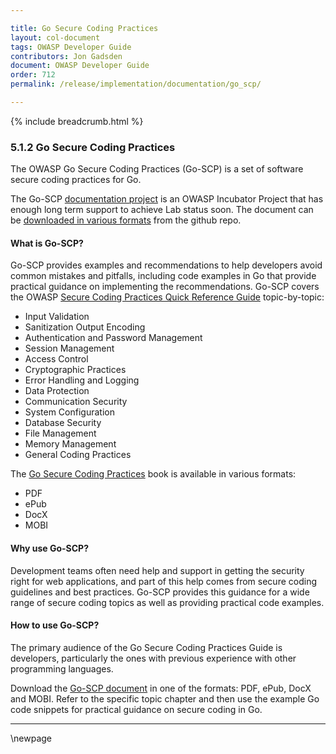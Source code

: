 ```yaml
---

title: Go Secure Coding Practices
layout: col-document
tags: OWASP Developer Guide
contributors: Jon Gadsden
document: OWASP Developer Guide
order: 712
permalink: /release/implementation/documentation/go_scp/

---
```


{% include breadcrumb.html %}

### 5.1.2 Go Secure Coding Practices

The OWASP Go Secure Coding Practices (Go-SCP) is a set of software secure coding practices for Go.

The Go-SCP [documentation project][go-scp-project] is an OWASP Incubator Project
that has enough long term support to achieve Lab status soon.
The document can be [downloaded in various formats][go-scp-download] from the github repo.

#### What is Go-SCP?

Go-SCP provides examples and recommendations to help developers avoid common mistakes and pitfalls,
including code examples in Go that provide practical guidance on implementing the recommendations.
Go-SCP covers the OWASP [Secure Coding Practices Quick Reference Guide][scp-qrf] topic-by-topic:

* Input Validation
* Sanitization Output Encoding
* Authentication and Password Management
* Session Management
* Access Control
* Cryptographic Practices
* Error Handling and Logging
* Data Protection
* Communication Security
* System Configuration
* Database Security
* File Management
* Memory Management
* General Coding Practices

The [Go Secure Coding Practices][go-scp-project] book is available in various formats:

* PDF
* ePub
* DocX
* MOBI

#### Why use Go-SCP?

Development teams often need help and support in getting the security right for web applications,
and part of this help comes from secure coding guidelines and best practices.
Go-SCP provides this guidance for a wide range of secure coding topics as well as providing practical code examples.

#### How to use Go-SCP?

The primary audience of the Go Secure Coding Practices Guide is developers,
particularly the ones with previous experience with other programming languages.

Download the [Go-SCP document][go-scp-download] in one of the formats: PDF, ePub, DocX and MOBI.
Refer to the specific topic chapter and then use the example Go code snippets for practical guidance on secure coding in Go.

----


[go-scp-download]: https://github.com/OWASP/Go-SCP/tree/master/dist
[go-scp-project]: https://owasp.org/www-project-go-secure-coding-practices-guide/
[scp-qrf]: https://owasp.org/www-project-secure-coding-practices-quick-reference-guide/

\newpage
